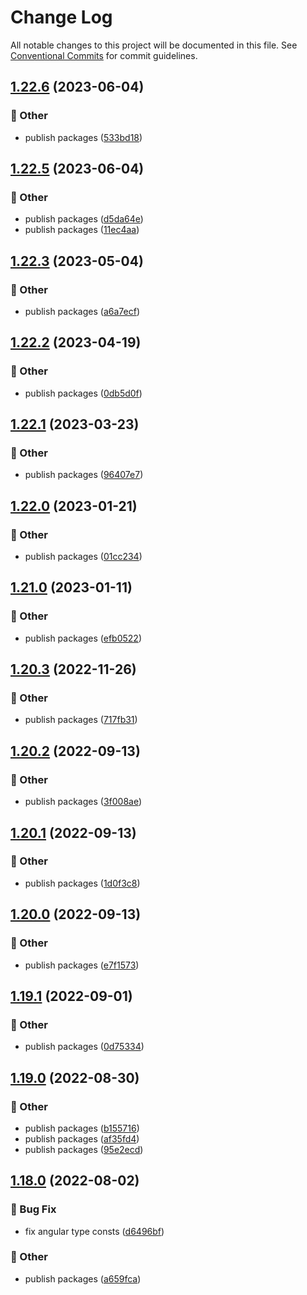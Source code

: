 # Change Log

All notable changes to this project will be documented in this file.
See [Conventional Commits](https://conventionalcommits.org) for commit guidelines.

## [1.22.6](https://github.com/daybrush/selecto/blob/master/packages/ngx-selecto/compare/ngx-selecto@1.22.5...ngx-selecto@1.22.6) (2023-06-04)


### :mega: Other

* publish packages ([533bd18](https://github.com/daybrush/selecto/blob/master/packages/ngx-selecto/commit/533bd18facefe9c6bd5cc4d279756733ef8acf84))



## [1.22.5](https://github.com/daybrush/selecto/blob/master/packages/ngx-selecto/compare/ngx-selecto@1.22.3...ngx-selecto@1.22.5) (2023-06-04)


### :mega: Other

* publish packages ([d5da64e](https://github.com/daybrush/selecto/blob/master/packages/ngx-selecto/commit/d5da64e0c8e01f658832197a2ad888305c8fafec))
* publish packages ([11ec4aa](https://github.com/daybrush/selecto/blob/master/packages/ngx-selecto/commit/11ec4aab38a176b2386ee8ad93bac8a0f41ecdf2))



## [1.22.3](https://github.com/daybrush/selecto/blob/master/packages/ngx-selecto/compare/ngx-selecto@1.22.2...ngx-selecto@1.22.3) (2023-05-04)


### :mega: Other

* publish packages ([a6a7ecf](https://github.com/daybrush/selecto/blob/master/packages/ngx-selecto/commit/a6a7ecf85231504be0ab0a135d9647817820a608))



## [1.22.2](https://github.com/daybrush/selecto/blob/master/packages/ngx-selecto/compare/ngx-selecto@1.22.1...ngx-selecto@1.22.2) (2023-04-19)


### :mega: Other

* publish packages ([0db5d0f](https://github.com/daybrush/selecto/blob/master/packages/ngx-selecto/commit/0db5d0fc467b2839b0f33303f7d23a1b7b054d7a))



## [1.22.1](https://github.com/daybrush/selecto/blob/master/packages/ngx-selecto/compare/ngx-selecto@1.22.0...ngx-selecto@1.22.1) (2023-03-23)


### :mega: Other

* publish packages ([96407e7](https://github.com/daybrush/selecto/blob/master/packages/ngx-selecto/commit/96407e795bb6da2fbfc61babb45dc8af31acd345))



## [1.22.0](https://github.com/daybrush/selecto/blob/master/packages/ngx-selecto/compare/ngx-selecto@1.21.0...ngx-selecto@1.22.0) (2023-01-21)


### :mega: Other

* publish packages ([01cc234](https://github.com/daybrush/selecto/blob/master/packages/ngx-selecto/commit/01cc2349da2361bd331b6454494aa61c51e8baf8))



## [1.21.0](https://github.com/daybrush/selecto/blob/master/packages/ngx-selecto/compare/ngx-selecto@1.20.3...ngx-selecto@1.21.0) (2023-01-11)


### :mega: Other

* publish packages ([efb0522](https://github.com/daybrush/selecto/blob/master/packages/ngx-selecto/commit/efb0522ca13cb2e636973b6eaf947d0675732eca))



## [1.20.3](https://github.com/daybrush/selecto/blob/master/packages/ngx-selecto/compare/ngx-selecto@1.20.2...ngx-selecto@1.20.3) (2022-11-26)


### :mega: Other

* publish packages ([717fb31](https://github.com/daybrush/selecto/blob/master/packages/ngx-selecto/commit/717fb31fa0edc56498c6bfbd8dba53abed5b042d))



## [1.20.2](https://github.com/daybrush/selecto/blob/master/packages/ngx-selecto/compare/ngx-selecto@1.20.1...ngx-selecto@1.20.2) (2022-09-13)


### :mega: Other

* publish packages ([3f008ae](https://github.com/daybrush/selecto/blob/master/packages/ngx-selecto/commit/3f008aee544e9ef22d630c1cd73af62e13201182))



## [1.20.1](https://github.com/daybrush/selecto/blob/master/packages/ngx-selecto/compare/ngx-selecto@1.20.0...ngx-selecto@1.20.1) (2022-09-13)


### :mega: Other

* publish packages ([1d0f3c8](https://github.com/daybrush/selecto/blob/master/packages/ngx-selecto/commit/1d0f3c8c10237cf76b43ef090f407f00547d0809))



## [1.20.0](https://github.com/daybrush/selecto/blob/master/packages/ngx-selecto/compare/ngx-selecto@1.19.1...ngx-selecto@1.20.0) (2022-09-13)


### :mega: Other

* publish packages ([e7f1573](https://github.com/daybrush/selecto/blob/master/packages/ngx-selecto/commit/e7f1573c80bfa19b0776df94d43c13fe7f5465b8))



## [1.19.1](https://github.com/daybrush/selecto/blob/master/packages/ngx-selecto/compare/ngx-selecto@1.19.0...ngx-selecto@1.19.1) (2022-09-01)


### :mega: Other

* publish packages ([0d75334](https://github.com/daybrush/selecto/blob/master/packages/ngx-selecto/commit/0d7533495d2d9fde606a9207bff5e6228f242217))



## [1.19.0](https://github.com/daybrush/selecto/blob/master/packages/ngx-selecto/compare/ngx-selecto@1.18.0...ngx-selecto@1.19.0) (2022-08-30)


### :mega: Other

* publish packages ([b155716](https://github.com/daybrush/selecto/blob/master/packages/ngx-selecto/commit/b155716d8c80405ce5325fba19617f6581ea6f9c))
* publish packages ([af35fd4](https://github.com/daybrush/selecto/blob/master/packages/ngx-selecto/commit/af35fd40776554d4a65202bf3a4bfe3c498b32dc))
* publish packages ([95e2ecd](https://github.com/daybrush/selecto/blob/master/packages/ngx-selecto/commit/95e2ecdd3e1f8b09c23aa64eff02688ad82fdaf5))



## [1.18.0](https://github.com/daybrush/selecto/blob/master/packages/ngx-selecto/compare/ngx-selecto@1.17.0...ngx-selecto@1.18.0) (2022-08-02)


### :bug: Bug Fix

* fix angular type consts ([d6496bf](https://github.com/daybrush/selecto/blob/master/packages/ngx-selecto/commit/d6496bf6ebb4d3f804b823a4ba2081fb4abafcaf))


### :mega: Other

* publish packages ([a659fca](https://github.com/daybrush/selecto/blob/master/packages/ngx-selecto/commit/a659fcac851c216036b7231072c2d155ff7987f1))
